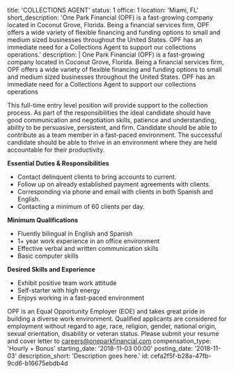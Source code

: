 title: 'COLLECTIONS AGENT'
status: 1
office: 1
location: 'Miami, FL'
short_description: 'One Park Financial (OPF) is a fast-growing company located in Coconut Grove, Florida.  Being a financial services firm, OPF offers a wide variety of flexible financing and funding options to small and medium sized businesses throughout the United States. OPF has an immediate need for a Collections Agent to support our collections operations.'
description: |
  One Park Financial (OPF) is a fast-growing company located in Coconut Grove, Florida.  Being a financial services firm, OPF offers a wide variety of flexible financing and funding options to small and medium sized businesses throughout the United States. OPF has an immediate need for a Collections Agent to support our collections operations
  
  This full-time entry level position will provide support to the collection process.  As part of the responsibilities the ideal candidate should have good communication and negotiation skills, patience and understanding, ability to be persuasive, persistent, and firm. Candidate should be able to contribute as a team member in a fast-paced environment. The successful candidate should be able to thrive in an environment where they are held accountable for their productivity.
  
  **Essential Duties & Responsibilities**
  - Contact delinquent clients to bring accounts to current.
  - Follow up on already established payment agreements with clients.
  - Corresponding via phone and email with clients in both Spanish and English.
  - Contacting a minimum of 60 clients per day.
  
  **Minimum Qualifications**
  - Fluently bilingual in English and Spanish
  - 1+ year work experience in an office environment
  - Effective verbal and written communication skills
  - Basic computer skills
  
  **Desired Skills and Experience**
  - Exhibit positive team work attitude
  - Self-starter with high energy
  - Enjoys working in a fast-paced environment
  
  OPF is an Equal Opportunity Employer (EOE) and takes great pride in building a diverse work environment. Qualified applicants are considered for employment without regard to age, race, religion, gender, national origin, sexual orientation, disability or veteran status. Please submit your resume and cover letter to careers@oneparkfinancial.com
compensation_type: 'Hourly + Bonus'
starting_date: '2018-11-03 00:00'
posting_date: '2018-11-03'
description_short: 'Description goes here.'
id: cefa2f5f-b28a-47fb-9cd6-b16675ebdb4d
